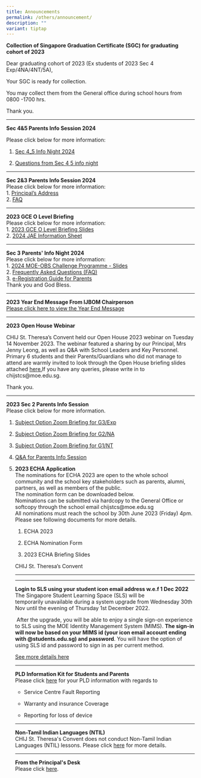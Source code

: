 ```yaml
---
title: Announcements
permalink: /others/announcement/
description: ""
variant: tiptap
---
```

<p><strong>Collection of Singapore Graduation Certificate (SGC) for graduating cohort of 2023</strong>
</p>
<p>Dear graduating cohort of 2023 (Ex students of 2023 Sec 4 Exp/4NA/4NT/5A),</p>
<p>Your SGC is ready for collection.</p>
<p>You may collect them from the General office during school hours from
0800 -1700 hrs.</p>
<p>Thank you.</p>
<hr>
<p><strong>Sec 4&amp;5 Parents Info Session 2024</strong>
</p>
<p>Please click below for more information:</p>
<ol data-tight="true" class="tight">
<li>
<p><a href="/files/Sec_4___5_STC_Info_Night_2024.pdf" rel="noopener noreferrer nofollow" target="_blank">Sec 4_5 Info Night 2024</a>
</p>
</li>
<li>
<p><a href="/files/Questions_from_Sec_4_and_5_Parent_Info_Night.pdf" rel="noopener noreferrer nofollow" target="_blank">Questions from Sec 4 5 info night</a>
</p>
</li>
</ol>
<hr>
<p></p>
<p><strong>Sec 2&amp;3 Parents Info Session 2024</strong> 
<br>Please click below for more information:
<br>1. <a href="/files/Uploaded_1__Sec_2__3_Info_Night__Main__updated.pdf" rel="noopener noreferrer nofollow" target="_blank">Principal’s Address</a> 
<br>2. <a href="/files/FAQs_from_Sec_2.pdf" rel="noopener noreferrer nofollow" target="_blank">FAQ</a> 
<br>
</p>
<hr>
<p><strong>2023 GCE O Level Briefing </strong>
<br>Please click below for more information:
<br>1. <a href="/files/2023_O_Level_Briefing_Slides_for_Students.pdf" rel="noopener noreferrer nofollow" target="_blank">2023 GCE O Level Briefing Slides</a> 
<br>2. <a href="/files/2024_JAE_Information_Sheet.pdf" rel="noopener noreferrer nofollow" target="_blank">2024 JAE Information Sheet</a>
</p>
<hr>
<p><strong>Sec 3 Parents' Info Night 2024 </strong>
<br>Please click below for more information:
<br>1. <a href="/files/2024_MOE_OBS_Parent_Brief_Slides_10_Jan.pdf" rel="noopener noreferrer nofollow" target="_blank">2024 MOE-OBS Challenge Programme - Slides</a> 
<br>2. <a href="/files/FAQ_for_Parents__5D4N_2024_MOE_OBS_.pdf" rel="noopener noreferrer nofollow" target="_blank">Frequently Asked Questions (FAQ)</a> 
<br>3. <a href="/files/eReg_Guide_for_Parents__5D4N_2024_MOC_.pdf" rel="noopener noreferrer nofollow" target="_blank">e-Registration Guide for Parents </a>
<br>Thank you and God Bless.</p>
<hr>
<p><strong>2023 Year End Message From IJBOM Chairperson</strong> 
<br><a href="/files/2023_Year_End_Message_from_IJBOM_Chairperson.pdf" rel="noopener noreferrer nofollow" target="_blank">Please click here to view the Year End Message</a>
</p>
<hr>
<p><strong>2023 Open House Webinar</strong>
</p>
<p>CHIJ St. Theresa’s Convent held our Open House 2023 webinar on Tuesday
14 November 2023. The webinar featured a sharing by our Principal, Mrs
Jenny Leong, as well as Q&amp;A with School Leaders and Key Personnel.
<br>Primary 6 students and their Parents/Guardians who did not manage to attend
are warmly invited to look through the Open House briefing slides attached
<a href="/files/2023_Open_House_For_Sharing.pdf" rel="noopener noreferrer nofollow" target="_blank">here.</a>If you have any queries, please write in to chijstcs@moe.edu.sg.</p>
<p>Thank you.</p>
<p></p>
<hr>
<p></p>
<p><strong>2023 Sec 2 Parents Info Session</strong> 
<br>Please click below for more information.</p>
<p></p>
<ol>
<li>
<p><a href="https://drive.google.com/file/d/1pOxVSk79rqPET87ASBL5rwPpb9j-S6O3/view?usp=sharing](https://drive.google.com/file/d/1pOxVSk79rqPET87ASBL5rwPpb9j-S6O3/view?usp=sharing)" rel="noopener noreferrer nofollow" target="_blank">Subject Option Zoom Briefing for G3/Exp</a>
</p>
</li>
<li>
<p><a href="https://drive.google.com/file/d/1BeSevSOEi5b2c0CK6JVUH5Rym7EFW1Mm/view?usp=sharing" rel="noopener noreferrer nofollow" target="_blank">Subject Option Zoom Briefing for G2/NA</a>
</p>
</li>
<li>
<p><a href="https://drive.google.com/file/d/1FyKl4g1YT9g-eZ-pjKxwWWlFX9sbfDC4/view?usp=sharing" rel="noopener noreferrer nofollow" target="_blank">Subject Option Zoom Briefing for G1/NT</a>
</p>
</li>
<li>
<p><a href="https://drive.google.com/file/d/1cmmPsIWJs5jsUNVs3P9sIj_UuoUaUDZY/view?usp=sharing" rel="noopener noreferrer nofollow" target="_blank">Q&amp;A for Parents Info Session</a>
</p>
</li>
<li>
<p><strong>2023 ECHA Application</strong> 
<br>The nominations for ECHA 2023 are open to the whole school community and
the school key stakeholders such as parents, alumni, partners, as well
as members of the public.
<br>The nomination form can be downloaded below.
<br>Nominations can be submitted via hardcopy to the General Office or softcopy
through the school email chijstcs@moe.edu.sg
<br>All nominations must reach the school by 30th June 2023 (Friday) 4pm.
<br>Please see following documents for more details.</p>
<ol data-tight="true" class="tight">
<li>
<p>ECHA 2023</p>
</li>
<li>
<p>ECHA Nomination Form</p>
</li>
<li>
<p>2023 ECHA Briefing Slides</p>
</li>
</ol>
<p>CHIJ St. Theresa’s Convent</p>
<hr>
<hr>
<p><strong>Login to SLS using your student icon email address w.e.f 1 Dec 2022</strong> 
<br>The Singapore Student Learning Space (SLS) will be temporarily&nbsp;unavailable&nbsp;during
a system upgrade from Wednesday 30th Nov until the evening of Thursday
1st December 2022.</p>
<p>&nbsp;After the upgrade, you will be able to enjoy a single sign-on experience
to SLS using the MOE Identity Management System (MIMS).&nbsp;<strong>The sign-in will now be based on your MIMS id (your icon email account ending with @students.edu.sg) and password</strong>.
You will have the option of using SLS id and password to sign in as per
current method.</p>
<p><a href="/files/ForStudentsParentsupdated%202%20Nov.pdf" rel="noopener noreferrer nofollow" target="_blank">See more details here</a>
</p>
<hr>
<p><strong>PLD Information Kit for Students and Parents</strong> 
<br>Please click&nbsp;<a href="/files/Student%20Device%20Information%20Kit_CHIJ%20STC.pdf" rel="noopener noreferrer nofollow" target="_blank">here</a>&nbsp;for
your PLD information with regards to</p>
<ul data-tight="true" class="tight">
<li>
<p>Service Centre Fault Reporting</p>
</li>
<li>
<p>Warranty and insurance Coverage</p>
</li>
<li>
<p>Reporting for loss of device</p>
</li>
</ul>
<hr>
<p><strong>Non-Tamil Indian Languages (NTIL)</strong> 
<br>CHIJ St. Theresa's Convent does not conduct Non-Tamil Indian Languages
(NTIL) lessons. Please click&nbsp;<a href="/others/announcement/non-tamil-indian-languages-ntil" rel="noopener noreferrer nofollow" target="_blank">here</a>&nbsp;for
more details.</p>
<hr>
<p><strong>From the Principal's Desk</strong> 
<br>Please click&nbsp;<a href="/others/announcement/from-the-principals-desk" rel="noopener noreferrer nofollow" target="_blank">here</a>.</p>
<p></p>
</li>
</ol>
<p></p>